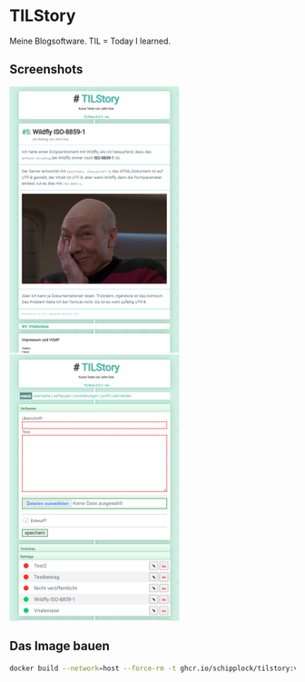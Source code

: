 # TILStory

Meine Blogsoftware. TIL = Today I learned.

## Screenshots

![](</screenshots/screenshot1_small.png>)
![](</screenshots/screenshot2_small.png>)

## Das Image bauen

```bash
docker build --network=host --force-rm -t ghcr.io/schipplock/tilstory:v0.0.8 .
```